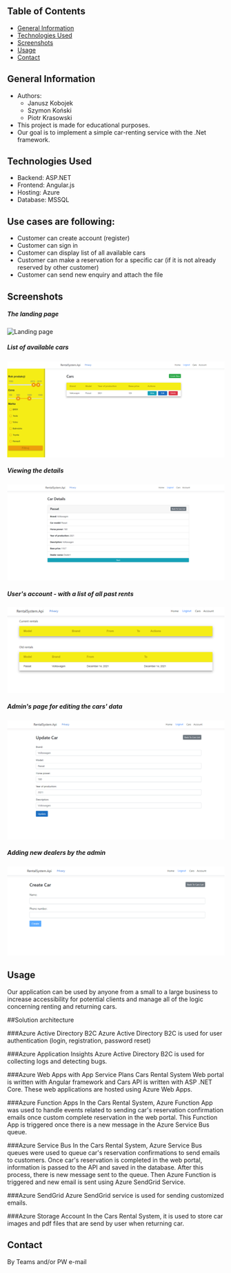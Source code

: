 ﻿## Table of Contents
* [General Information](#general-information)
* [Technologies Used](#technologies-used)
* [Screenshots](#screenshots)
* [Usage](#usage)
* [Contact](#contact)


## General Information
- Authors:
  * Janusz Kobojek
  * Szymon Koński
  * Piotr Krasowski
- This project is made for educational purposes.
- Our goal is to implement a simple car-renting service with the .Net framework. 

## Technologies Used
- Backend: ASP.NET
- Frontend: Angular.js
- Hosting: Azure
- Database: MSSQL

## Use cases are following:
- Customer can create account (register)
- Customer can sign in
- Customer can display list of all available cars
- Customer can make a reservation for a specific car (if it is not already reserved by other customer)
- Customer can send new enquiry and attach the file

## Screenshots
##### The landing page
![Landing page](./Pictures/home.PNG)
##### List of available cars
![List cars](./Pictures/cars.PNG)
##### Viewing the details
![Details](./Pictures/car-details.PNG)
##### User's account - with a list of all past rents
![Account](./Pictures/user-account.PNG)
##### Admin's page for editing the cars' data
![Admin's page](./Pictures/car-edit.PNG)
##### Adding new dealers by the admin
![New dealers](./Pictures/dealer-create.PNG)

## Usage
Our application can be used by anyone from a small to a large business to increase accessibility for potential clients and manage all of the logic concerning renting and returning cars.

##Solution architecture

###Azure Active Directory B2C
Azure Active Directory B2C is used for user authentication (login, registration, password reset)

###Azure Application Insights
Azure Active Directory B2C is used for collecting logs and detecting bugs.

###Azure Web Apps with App Service Plans
Cars Rental System Web portal is written with Angular framework and Cars API is written with ASP .NET Core. These web applications are hosted using Azure Web Apps.

###Azure Function Apps
In the Cars Rental System, Azure Function App was used to handle events related to sending car's reservation confirmation emails once custom complete reservation in the web portal. 
This Function App is triggered once there is a new message in the Azure Service Bus queue.

###Azure Service Bus
In the Cars Rental System, Azure Service Bus queues were used to queue car's reservation confirmations to send emails to customers. 
Once car's reservation is completed in the web portal, information is passed to the API and saved in the database. 
After this process, there is new message sent to the queue. Then Azure Function is triggered and new email is sent using Azure SendGrid Service.

###Azure SendGrid
Azure SendGrid service is used for sending customized emails.

###Azure Storage Account
In the Cars Rental System, it is used to store car images and pdf files that are send by user when returning car.


## Contact

By Teams and/or PW e-mail